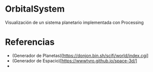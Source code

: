 # OrbitalSystem
Visualización de un sistema planetario implementada con Processing

# Referencias
* (Generador de Planetas)[https://donjon.bin.sh/scifi/world/index.cgi]
* (Generador de Espacio)[https://wwwtyro.github.io/space-3d/]
* 